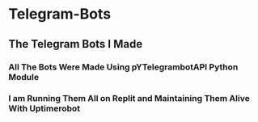 # Telegram-Bots
<h2>The Telegram Bots I Made</h2>
<h3>All The Bots Were Made Using pYTelegrambotAPI Python Module </h3>
<h3>I am Running Them All on Replit and Maintaining Them Alive With Uptimerobot</h3>
